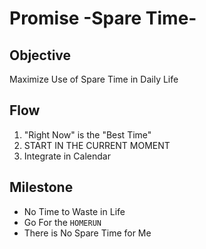 # Promise -Spare Time-

## Objective

Maximize Use of Spare Time in Daily Life

## Flow

1. "Right Now" is the "Best Time"
2. START IN THE CURRENT MOMENT
3. Integrate in Calendar

## Milestone

- No Time to Waste in Life
- Go For the `HOMERUN`
- There is No Spare Time for Me
